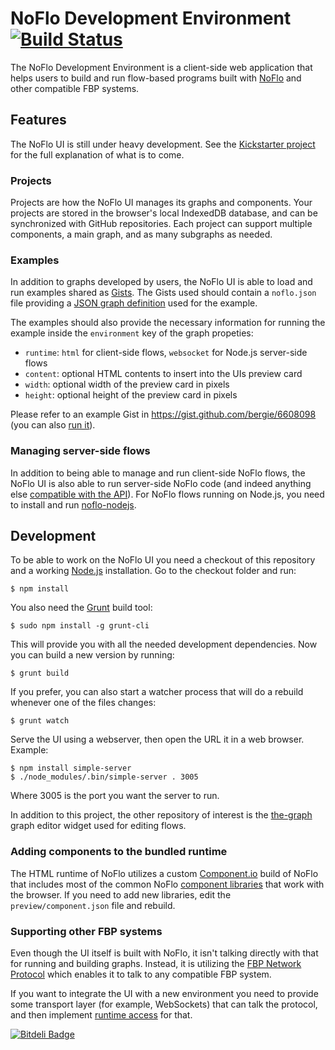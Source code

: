 # NoFlo Development Environment [![Build Status](https://secure.travis-ci.org/noflo/noflo-ui.png?branch=master)](http://travis-ci.org/noflo/noflo-ui)

The NoFlo Development Environment is a client-side web application that helps users to build and run flow-based programs built with [NoFlo](http://noflojs.org/) and other compatible FBP systems.

## Features

The NoFlo UI is still under heavy development. See the [Kickstarter project](http://www.kickstarter.com/projects/noflo/noflo-development-environment) for the full explanation of what is to come.

### Projects

Projects are how the NoFlo UI manages its graphs and components. Your projects are stored in the browser's local IndexedDB database, and can be synchronized with GitHub repositories. Each project can support multiple components, a main graph, and as many subgraphs as needed.

### Examples

In addition to graphs developed by users, the NoFlo UI is able to load and run examples shared as [Gists](https://gist.github.com/). The Gists used should contain a `noflo.json` file providing a [JSON graph definition](http://noflojs.org/documentation/json/) used for the example.

The examples should also provide the necessary information for running the example inside the `environment` key of the graph propeties: 

* `runtime`: `html` for client-side flows, `websocket` for Node.js server-side flows
* `content`: optional HTML contents to insert into the UIs preview card
* `width`: optional width of the preview card in pixels
* `height`: optional height of the preview card in pixels

Please refer to an example Gist in <https://gist.github.com/bergie/6608098> (you can also [run it](http://noflo.github.io/noflo-ui/#example/6608098)).

### Managing server-side flows

In addition to being able to manage and run client-side NoFlo flows, the NoFlo UI is also able to run server-side NoFlo code (and indeed anything else [compatible with the API](#supporting-other-fbp-systems)). For NoFlo flows running on Node.js, you need to install and run [noflo-nodejs](https://github.com/noflo/noflo-nodejs).

## Development

To be able to work on the NoFlo UI you need a checkout of this repository and a working [Node.js](http://nodejs.org/) installation. Go to the checkout folder and run:

    $ npm install

You also need the [Grunt](http://gruntjs.com/) build tool:

    $ sudo npm install -g grunt-cli

This will provide you with all the needed development dependencies. Now you can build a new version by running:

    $ grunt build

If you prefer, you can also start a watcher process that will do a rebuild whenever one of the files changes:

    $ grunt watch

Serve the UI using a webserver, then open the URL it in a web browser. Example:

    $ npm install simple-server
    $ ./node_modules/.bin/simple-server . 3005

Where 3005 is the port you want the server to run.

In addition to this project, the other repository of interest is the [the-graph](https://github.com/the-grid/the-graph) graph editor widget used for editing flows.

### Adding components to the bundled runtime

The HTML runtime of NoFlo utilizes a custom [Component.io](http://component.io/) build of NoFlo that includes most of the common NoFlo [component libraries](http://noflojs.org/library/) that work with the browser. If you need to add new libraries, edit the `preview/component.json` file and rebuild.

### Supporting other FBP systems

Even though the UI itself is built with NoFlo, it isn't talking directly with that for running and building graphs. Instead, it is utilizing the [FBP Network Protocol](http://noflojs.org/documentation/protocol/) which enables it to talk to any compatible FBP system.

If you want to integrate the UI with a new environment you need to provide some transport layer (for example, WebSockets) that can talk the protocol, and then implement [runtime access](https://github.com/noflo/noflo-runtime) for that.

[![Bitdeli Badge](https://d2weczhvl823v0.cloudfront.net/noflo/noflo-ui/trend.png)](https://bitdeli.com/free "Bitdeli Badge")

